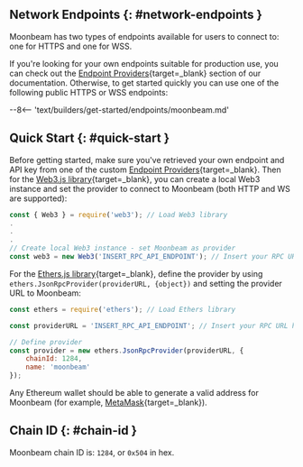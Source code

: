 ## Network Endpoints {: #network-endpoints }

Moonbeam has two types of endpoints available for users to connect to: one for HTTPS and one for WSS.

If you're looking for your own endpoints suitable for production use, you can check out the [Endpoint Providers](/builders/get-started/endpoints/#endpoint-providers){target=\_blank} section of our documentation. Otherwise, to get started quickly you can use one of the following public HTTPS or WSS endpoints:

--8<-- 'text/builders/get-started/endpoints/moonbeam.md'

## Quick Start {: #quick-start }

Before getting started, make sure you've retrieved your own endpoint and API key from one of the custom [Endpoint Providers](/builders/get-started/endpoints){target=\_blank}. Then for the [Web3.js library](/builders/build/eth-api/libraries/web3js){target=\_blank}, you can create a local Web3 instance and set the provider to connect to Moonbeam (both HTTP and WS are supported):

```js
const { Web3 } = require('web3'); // Load Web3 library
.
.
.
// Create local Web3 instance - set Moonbeam as provider
const web3 = new Web3('INSERT_RPC_API_ENDPOINT'); // Insert your RPC URL here
```

For the [Ethers.js library](/builders/build/eth-api/libraries/ethersjs){target=\_blank}, define the provider by using `ethers.JsonRpcProvider(providerURL, {object})` and setting the provider URL to Moonbeam:

```js
const ethers = require('ethers'); // Load Ethers library

const providerURL = 'INSERT_RPC_API_ENDPOINT'; // Insert your RPC URL here

// Define provider
const provider = new ethers.JsonRpcProvider(providerURL, {
    chainId: 1284,
    name: 'moonbeam'
});
```

Any Ethereum wallet should be able to generate a valid address for Moonbeam (for example, [MetaMask](https://metamask.io){target=\_blank}).

## Chain ID {: #chain-id }

Moonbeam chain ID is: `1284`, or `0x504` in hex.
